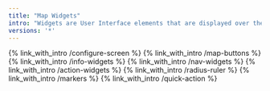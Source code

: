 ```yaml
---
title: "Map Widgets"
intro: "Widgets are User Interface elements that are displayed over the map screen & not attached to the map location. They provide additional information about current route, speed, altitude, recorded track & also allow to quickly interact with application."
versions: '*'
---
```


{% link_with_intro /configure-screen %}
{% link_with_intro /map-buttons %}
{% link_with_intro /info-widgets %}
{% link_with_intro /nav-widgets %}
{% link_with_intro /action-widgets %}
{% link_with_intro /radius-ruler %}
{% link_with_intro /markers %}
{% link_with_intro /quick-action %}
